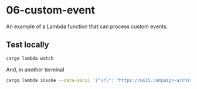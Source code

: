 # 06-custom-event

An example of a Lambda function that can process custom events.

## Test locally

```bash
cargo lambda watch
```

And, in another terminal

```bash
cargo lambda invoke --data-ascii '{"url": "https://us15.campaign-archive.com/home/?u=b015626aa6028495fe77c75ea&id=55ace33899"}'
```
